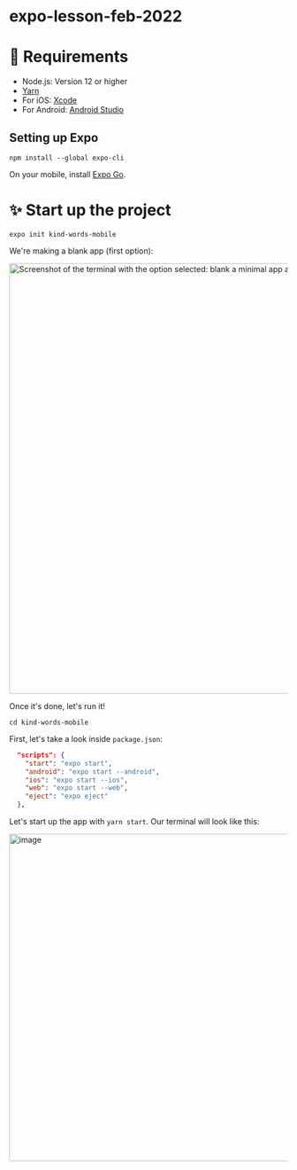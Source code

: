 # expo-lesson-feb-2022

# 🧰 Requirements

- Node.js: Version 12 or higher
- [Yarn](https://classic.yarnpkg.com/lang/en/docs/install/)
- For iOS: [Xcode](https://apps.apple.com/us/app/xcode/id497799835?mt=12)
- For Android: [Android Studio](https://developer.android.com/studio/)

## Setting up Expo
    
    npm install --global expo-cli

On your mobile, install [Expo Go](https://expo.dev/expo-go).

# ✨ Start up the project

    expo init kind-words-mobile
    
We're making a blank app (first option):

<img width="777" alt="Screenshot of the terminal with the option selected: blank               a minimal app as clean as an empty canvas" src="https://user-images.githubusercontent.com/656318/154859183-367a32fe-ab70-44a2-90b8-810dd2a1c92e.png">

Once it's done, let's run it!

    cd kind-words-mobile

First, let's take a look inside `package.json`:

```json
  "scripts": {
    "start": "expo start",
    "android": "expo start --android",
    "ios": "expo start --ios",
    "web": "expo start --web",
    "eject": "expo eject"
  },
```

Let's start up the app with `yarn start`. Our terminal will look like this:

<img width="591" alt="image" src="https://user-images.githubusercontent.com/656318/154859709-218225ba-df09-46b8-ab2e-4f7e369e9391.png">

